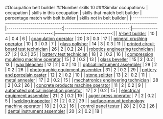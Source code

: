 #Occupation belt builder
##Number skills 10
###Similar occupations:
| occupation                                                                                |   skills in this occupation |   skills that match belt builder |   percentage match with belt builder |   skills not in belt builder |
|:------------------------------------------------------------------------------------------|----------------------------:|---------------------------------:|-------------------------------------:|-----------------------------:|
| [V-belt builder](V-belt_builder.md)                                                       |                          10 |                                4 |                                  0.4 |                            6 |
| [coagulation operator](coagulation_operator.md)                                           |                          20 |                                3 |                                  0.3 |                           17 |
| [mineral crushing operator](mineral_crushing_operator.md)                                 |                          10 |                                3 |                                  0.3 |                            7 |
| [glass polisher](glass_polisher.md)                                                       |                          14 |                                3 |                                  0.3 |                           11 |
| [printed circuit board test technician](printed_circuit_board_test_technician.md)         |                          26 |                                2 |                                  0.2 |                           24 |
| [robotics engineering technician](robotics_engineering_technician.md)                     |                          27 |                                2 |                                  0.2 |                           25 |
| [battery test technician](battery_test_technician.md)                                     |                          18 |                                2 |                                  0.2 |                           16 |
| [compression moulding machine operator](compression_moulding_machine_operator.md)         |                          15 |                                2 |                                  0.2 |                           13 |
| [glass beveller](glass_beveller.md)                                                       |                          15 |                                2 |                                  0.2 |                           13 |
| [wax bleacher](wax_bleacher.md)                                                           |                          12 |                                2 |                                  0.2 |                           10 |
| [optical instrument assembler](optical_instrument_assembler.md)                           |                          28 |                                2 |                                  0.2 |                           26 |
| [photographic equipment assembler](photographic_equipment_assembler.md)                   |                          31 |                                2 |                                  0.2 |                           29 |
| [pottery and porcelain caster](pottery_and_porcelain_caster.md)                           |                          12 |                                2 |                                  0.2 |                           10 |
| [stone splitter](stone_splitter.md)                                                       |                          13 |                                2 |                                  0.2 |                           11 |
| [metal annealer](metal_annealer.md)                                                       |                          17 |                                2 |                                  0.2 |                           15 |
| [mechatronics engineering technician](mechatronics_engineering_technician.md)             |                          28 |                                2 |                                  0.2 |                           26 |
| [concrete products machine operator](concrete_products_machine_operator.md)               |                          11 |                                2 |                                  0.2 |                            9 |
| [automated optical inspection operator](automated_optical_inspection_operator.md)         |                          17 |                                2 |                                  0.2 |                           15 |
| [electrical equipment assembler](electrical_equipment_assembler.md)                       |                          21 |                                2 |                                  0.2 |                           19 |
| [auger press operator](auger_press_operator.md)                                           |                           7 |                                2 |                                  0.2 |                            5 |
| [welding inspector](welding_inspector.md)                                                 |                          31 |                                2 |                                  0.2 |                           29 |
| [surface-mount technology machine operator](surface-mount_technology_machine_operator.md) |                          18 |                                2 |                                  0.2 |                           16 |
| [control panel tester](control_panel_tester.md)                                           |                          28 |                                2 |                                  0.2 |                           26 |
| [dental instrument assembler](dental_instrument_assembler.md)                             |                          20 |                                2 |                                  0.2 |                           18 |
